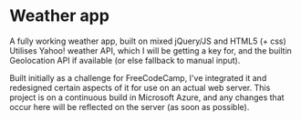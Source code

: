 # Weather app

A fully working weather app, built on mixed jQuery/JS and HTML5 (+ css)
Utilises Yahoo! weather API, which I will be getting a key for, and the builtin Geolocation API if available (or else fallback to manual input).

Built initially as a challenge for FreeCodeCamp, I've integrated it and redesigned certain aspects of it for use on an actual web server.
This project is on a continuous build in Microsoft Azure, and any changes that occur here will be reflected on the server (as soon as possible).

